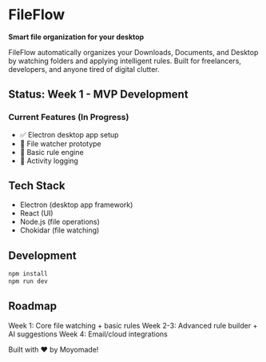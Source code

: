 # FileFlow
**Smart file organization for your desktop**

FileFlow automatically organizes your Downloads, Documents, and Desktop by watching folders and applying intelligent rules. Built for freelancers, developers, and anyone tired of digital clutter.

## Status: Week 1 - MVP Development

### Current Features (In Progress)
- ✅ Electron desktop app setup
- 🔄 File watcher prototype
- 🔄 Basic rule engine
- 🔄 Activity logging

## Tech Stack
- Electron (desktop app framework)
- React (UI)
- Node.js (file operations)
- Chokidar (file watching)

## Development
```bash
npm install
npm run dev
```
## Roadmap
Week 1: Core file watching + basic rules
Week 2-3: Advanced rule builder + AI suggestions
Week 4: Email/cloud integrations

Built with ❤️ by Moyomade!
